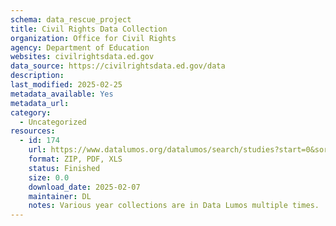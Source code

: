 ```yaml
---
schema: data_rescue_project 
title: Civil Rights Data Collection
organization: Office for Civil Rights
agency: Department of Education
websites: civilrightsdata.ed.gov
data_source: https://civilrightsdata.ed.gov/data
description: 
last_modified: 2025-02-25
metadata_available: Yes
metadata_url: 
category:
  - Uncategorized
resources:
  - id: 174
    url: https://www.datalumos.org/datalumos/search/studies?start=0&sort=score%20desc%2CDATEUPDATED%20desc&ARCHIVE=datalumos&rows=25&q=%22civil%20rights%22%20education
    format: ZIP, PDF, XLS
    status: Finished
    size: 0.0
    download_date: 2025-02-07
    maintainer: DL
    notes: Various year collections are in Data Lumos multiple times.
---
```


